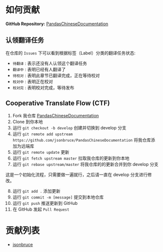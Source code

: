 # 如何贡献
**GitHub Repository:** [PandasChineseDocumentation](https://github.com/jsonbruce/PandasChineseDocumentation)

## 认领翻译任务
在仓库的 `Issues` 下可以看到根据标签（Label）分类的翻译任务状态:

- `待翻译` : 表示还没有人认领这个翻译任务
- `翻译中` : 表明已经有人翻译了
- `待校对` : 表明此章节已翻译完成，正在等待校对
- `校对中` : 表明正在校对
- `校对完` : 表明校对完成，等待发布


## Cooperative Translate Flow (CTF)

1. Fork 我仓库 [PandasChineseDocumentation](https://github.com/jsonbruce/PandasChineseDocumentation)
2. Clone 到你本地
3. 运行 `git checkout -b develop` 创建并切换到 develop 分支
4. 运行 `git remote add upstream https://github.com/jsonbruce/PandasChineseDocumentation` 将我仓库添加为远端库
5. 运行 `git remote update` 更新
6. 运行 `git fetch upstream master` 拉取我仓库的更新到你本地
7. 运行 `git rebase upstream/master` 将我仓库的的更新合并到你 develop 分支

这是一个初始化流程，只需要做一遍就行，之后请一直在 develop 分支进行修改。

8. 运行 `git add .` 添加更新
9. 运行 `git commit -m [message]` 提交到本地仓库
10. 运行 `git push` 推送更新到 GitHub
11. 在 GitHub 发起 `Pull Request`


# 贡献列表
- [jsonbruce](https://github.com/jsonbruce)
